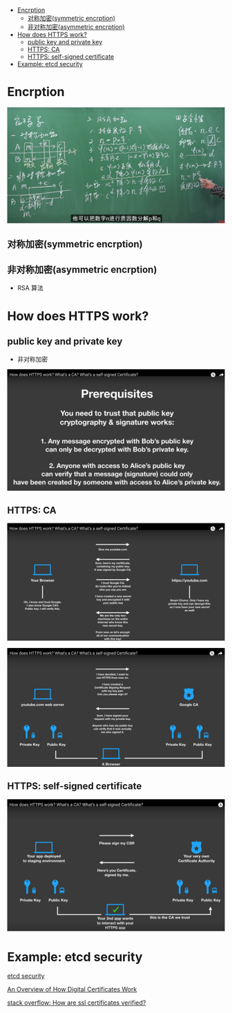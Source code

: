 <!-- MarkdownTOC -->

- [Encrption](#encrption)
  - [对称加密\(symmetric encrption\)](#%E5%AF%B9%E7%A7%B0%E5%8A%A0%E5%AF%86symmetric-encrption)
  - [非对称加密\(asymmetric encrption\)](#%E9%9D%9E%E5%AF%B9%E7%A7%B0%E5%8A%A0%E5%AF%86asymmetric-encrption)
- [How does HTTPS work?](#how-does-https-work)
  - [public key and private key](#public-key-and-private-key)
  - [HTTPS: CA](#https-ca)
  - [HTTPS: self-signed certificate](#https-self-signed-certificate)
- [Example: etcd security](#example-etcd-security)

<!-- /MarkdownTOC -->

# Encrption

![encrption](../images/2019/encrption.png)

## 对称加密(symmetric encrption)

## 非对称加密(asymmetric encrption)
* RSA 算法

# How does HTTPS work?

## public key and private key

* 非对称加密

![https_ca-public-and-private-key](../images/2019/https_ca-public-and-private-key.png)

## HTTPS: CA

![https_ca-server](../images/2019/https_ca-server.png)


![https_ca-client](../images/2019/https_ca-client.png)

## HTTPS: self-signed certificate

![https_self-signed-certificate](../images/2019/https_self-signed-certificate.png)

# Example: etcd security

[etcd security](https://github.com/etcd-io/etcd/blob/master/Documentation/v2/security.md)<br/>

[An Overview of How Digital Certificates Work](https://www.jscape.com/blog/an-overview-of-how-digital-certificates-work)<br/>

[stack overflow: How are ssl certificates verified?](https://stackoverflow.com/questions/188266/how-are-ssl-certificates-verified)<br/>

[]()<br/>


